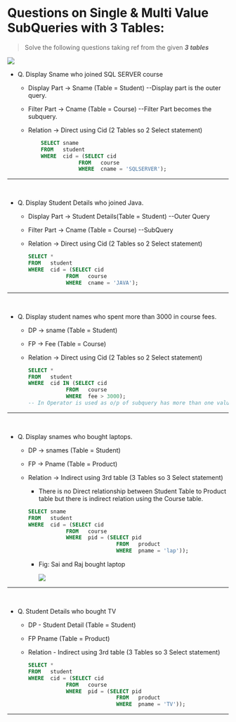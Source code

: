 # **Questions on Single & Multi Value SubQueries with 3 Tables:**

> Solve the following questions taking ref from the given ***3 tables***

**![](https://lh6.googleusercontent.com/i6Di63_ttTPbIBTxhvKRgevmDSGDVuS0qBnUJvt4FP_z12T0zwxbkFs8gpw6aJp_v9pQZjaKek1f6NKU9OYRO4byTUFIJQ_jWHrbkQv0dhf27G5AJcKma9sKEJ6j8Cag7dMOU6xgiNd66ccAMS0_zw)**

- Q. Display Sname who joined SQL SERVER course

  - Display Part -> Sname (Table = Student)  --Display part is the outer query. 
  - Filter Part -> Cname (Table = Course)   --Filter Part becomes the subquery.
  - Relation -> Direct using Cid (2 Tables so 2 Select statement)

    ```sql
        SELECT sname 
        FROM   student 
        WHERE  cid = (SELECT cid 
                    FROM   course 
                    WHERE  cname = 'SQLSERVER'); 
    ```

---

<br>

- Q. Display Student Details who joined Java.

  - Display Part -> Student Details(Table = Student)  --Outer Query
  - Filter Part -> Cname (Table = Course)    --SubQuery
  - Relation -> Direct using Cid (2 Tables so 2 Select statement)

    ```sql
    SELECT * 
    FROM   student 
    WHERE  cid = (SELECT cid 
                FROM   course 
                WHERE  cname = 'JAVA'); 
    ```

---

<br>

- Q. Display student names who spent more than 3000 in course fees.

  - DP -> sname (Table = Student)
  - FP -> Fee (Table = Course)
  - Relation -> Direct using Cid (2 Tables so 2 Select statement)

    ```sql
    SELECT * 
    FROM   student 
    WHERE  cid IN (SELECT cid 
                FROM   course 
                WHERE  fee > 3000);
    -- In Operator is used as o/p of subquery has more than one value
    ```

---

<br>

- Q. Display snames who bought laptops.

  - DP -> snames (Table = Student)
  - FP -> Pname (Table = Product)
  - Relation -> Indirect using 3rd table (3 Tables so 3 Select statement)

    - There is no Direct relationship between Student Table to Product table but there is indirect relation using the Course table.

    ```sql
    SELECT sname 
    FROM   student 
    WHERE  cid = (SELECT cid 
                FROM   course 
                WHERE  pid = (SELECT pid 
                                FROM   product 
                                WHERE  pname = 'lap')); 
    ```

    - Fig: Sai and Raj bought laptop

        **![](https://lh5.googleusercontent.com/UVvVvB1yWI7XvUc-p9ahvQQYPtpopo35IPCmfi_xPATuBEtQV90JLEkhSeGb_ZiCzqoccRX9QRQzX2QvyLgGFIezUkSWVbuIrFyWG2_v5JtwdL5p6mHaAyuQL_z-rstOtb61puK9xDN_xD-50z92jQ)**

---

<br>


- Q. Student Details who bought TV

  - DP - Student Detail (Table = Student)
  - FP Pname (Table = Product)
  - Relation - Indirect using 3rd table (3 Tables so 3 Select statement)

    ```sql
    SELECT * 
    FROM   student 
    WHERE  cid = (SELECT cid 
                FROM   course 
                WHERE  pid = (SELECT pid 
                                FROM   product 
                                WHERE  pname = 'TV')); 
    ```	

---

<br>